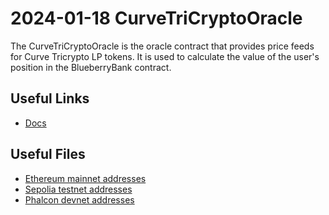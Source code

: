 # 2024-01-18 CurveTriCryptoOracle

The CurveTriCryptoOracle is the oracle contract that provides price feeds for Curve Tricrypto LP tokens. It is used to calculate the value of the user's position in the BlueberryBank contract.

## Useful Links

- [Docs](https://docs.blueberry.garden/developer-guides/contracts/oracle/introduction)

## Useful Files

- [Ethereum mainnet addresses](./output/mainnet.json)
- [Sepolia testnet addresses](./output/sepolia.json)
- [Phalcon devnet addresses](./output/phalcon.json)
